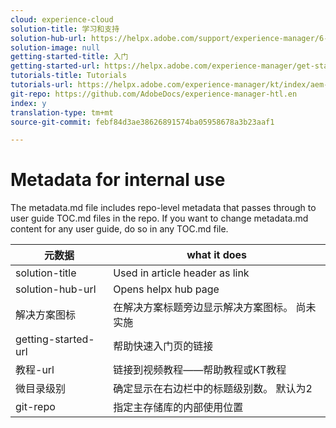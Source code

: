 ```yaml
---
cloud: experience-cloud
solution-title: 学习和支持
solution-hub-url: https://helpx.adobe.com/support/experience-manager/6-4.html
solution-image: null
getting-started-title: 入门
getting-started-url: https://helpx.adobe.com/experience-manager/get-started.html
tutorials-title: Tutorials
tutorials-url: https://helpx.adobe.com/experience-manager/kt/index/aem-6-4-videos.html
git-repo: https://github.com/AdobeDocs/experience-manager-htl.en
index: y
translation-type: tm+mt
source-git-commit: febf84d3ae38626891574ba05958678a3b23aaf1

---
```



# Metadata for internal use

The metadata.md file includes repo-level metadata that passes through to user guide TOC.md files in the repo. If you want to change metadata.md content for any user guide, do so in any TOC.md file.

| 元数据 | what it does |
|--- |--- |
| solution-title | Used in article header as link |
| solution-hub-url | Opens helpx hub page |
| 解决方案图标 | 在解决方案标题旁边显示解决方案图标。 尚未实施 |
| getting-started-url | 帮助快速入门页的链接 |
| 教程-url | 链接到视频教程——帮助教程或KT教程 |
| 微目录级别 | 确定显示在右边栏中的标题级别数。 默认为2 |
| git-repo | 指定主存储库的内部使用位置 |
